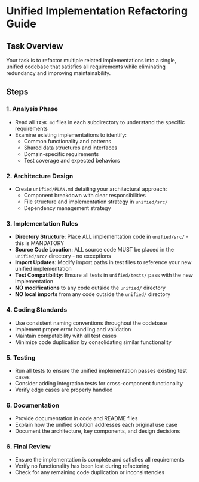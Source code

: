 # Unified Implementation Refactoring Guide

## Task Overview
Your task is to refactor multiple related implementations into a single, unified codebase that satisfies all requirements while eliminating redundancy and improving maintainability.

## Steps

### 1. Analysis Phase
- Read all `TASK.md` files in each subdirectory to understand the specific requirements
- Examine existing implementations to identify:
  - Common functionality and patterns
  - Shared data structures and interfaces
  - Domain-specific requirements
  - Test coverage and expected behaviors

### 2. Architecture Design
- Create `unified/PLAN.md` detailing your architectural approach:
  - Component breakdown with clear responsibilities
  - File structure and implementation strategy in `unified/src/`
  - Dependency management strategy

### 3. Implementation Rules
- **Directory Structure**: Place ALL implementation code in `unified/src/` - this is MANDATORY
- **Source Code Location**: ALL source code MUST be placed in the `unified/src/` directory - no exceptions
- **Import Updates**: Modify import paths in test files to reference your new unified implementation
- **Test Compatibility**: Ensure all tests in `unified/tests/` pass with the new implementation
- **NO modifications** to any code outside the `unified/` directory
- **NO local imports** from any code outside the `unified/` directory

### 4. Coding Standards
- Use consistent naming conventions throughout the codebase
- Implement proper error handling and validation
- Maintain compatability with all test cases
- Minimize code duplication by consolidating similar functionality

### 5. Testing
- Run all tests to ensure the unified implementation passes existing test cases
- Consider adding integration tests for cross-component functionality
- Verify edge cases are properly handled

### 6. Documentation
- Provide documentation in code and README files
- Explain how the unified solution addresses each original use case
- Document the architecture, key components, and design decisions

### 6. Final Review
- Ensure the implementation is complete and satisfies all requirements
- Verify no functionality has been lost during refactoring
- Check for any remaining code duplication or inconsistencies